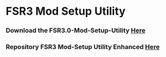# FSR3 Mod Setup Utility
### Download the FSR3.0-Mod-Setup-Utility [Here](https://sharemods.com/2iofaqbdivkn/FSR3_v3.2.9.rar.html)<br/>

### Repository FSR3 Mod-Setup Utility Enhanced [Here](https://github.com/P4TOLINO06/FSR3-Mod-Setup-Utility-Enhanced)